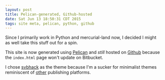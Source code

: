 ```yaml
---
layout: post
title: Pelican-generated, Github-hosted
date: Sat Jun 13 18:50:31 CDT 2015
tags: site meta, pelican, python, github
---
```


Since I primarily work in Python and mercurial-land now, I decided I might as well take this stuff out for a spin.

This site is now generated using [Pelican](http://getpelican) and *still* hosted on [Github](http://pages.github.com) because the `index.html` page won't update on Bitbucket.

I chose [svbhack](https://github.com/gfidente/pelican-svbhack) as the theme because I'm a sucker for minimalist themes reminiscent of [other](http://svbtle.com) publishing platforms.
